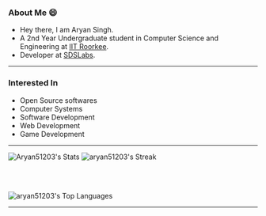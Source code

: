 ### About Me 😄
* Hey there, I am Aryan Singh.
* A 2nd Year Undergraduate student in Computer Science and Engineering at [IIT Roorkee](https://www.iitr.ac.in).
* Developer at [SDSLabs](https://github.com/sdslabs).

<hr>

### Interested In
* Open Source softwares
* Computer Systems
* Software Development
* Web Development
* Game Development

<hr>

![Aryan51203's Stats](https://github-readme-stats.vercel.app/api?username=aryan51203&theme=dracula&show_icons=true&hide_border=false&count_private=true) ![aryan51203's Streak](https://github-readme-streak-stats.herokuapp.com/?user=aryan51203&theme=dracula&hide_border=false)

<br>
<br> 
  
![aryan51203's Top Languages](https://github-readme-stats.vercel.app/api/top-langs/?username=aryan51203&theme=dracula&show_icons=true&hide_border=false&layout=compact)
<hr>

